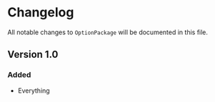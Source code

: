# Changelog

All notable changes to `OptionPackage` will be documented in this file.

## Version 1.0

### Added
- Everything
